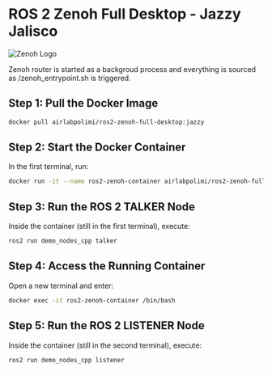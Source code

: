 # ROS 2 Zenoh Full Desktop - Jazzy Jalisco

<div style="-align: center;">
  <img src="https://zenoh.io/img/zenoh-dragon-bg-150x163.png" alt="Zenoh Logo">
</div>

Zenoh router is started as a backgroud process and everything is sourced as /zenoh_entrypoint.sh is triggered.

## Step 1: Pull the Docker Image
```bash
docker pull airlabpolimi/ros2-zenoh-full-desktop:jazzy
```

## Step 2: Start the Docker Container
In the first terminal, run:
```bash
docker run -it --name ros2-zenoh-container airlabpolimi/ros2-zenoh-full-desktop:jazzy
```

## Step 3: Run the ROS 2 TALKER Node
Inside the container (still in the first terminal), execute:
```bash
ros2 run demo_nodes_cpp talker
```

## Step 4: Access the Running Container
Open a new terminal and enter:
```bash
docker exec -it ros2-zenoh-container /bin/bash
```

## Step 5: Run the ROS 2 LISTENER Node
Inside the container (still in the second terminal), execute:
```bash
ros2 run demo_nodes_cpp listener
```
